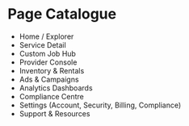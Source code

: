 # Page Catalogue

- Home / Explorer
- Service Detail
- Custom Job Hub
- Provider Console
- Inventory & Rentals
- Ads & Campaigns
- Analytics Dashboards
- Compliance Centre
- Settings (Account, Security, Billing, Compliance)
- Support & Resources

